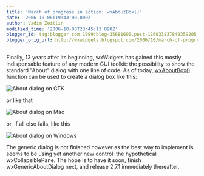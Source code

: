 ```yaml
---
title: 'March of progress in action: wxAboutBox()'
date: '2006-10-08T19:43:00.000Z'
author: Vadim Zeitlin
modified_time: '2006-10-08T23:45:13.890Z'
blogger_id: tag:blogger.com,1999:blog-35681690.post-116033837849359205
blogger_orig_url: http://wxwidgets.blogspot.com/2006/10/march-of-progress-in-action-wxaboutbox.html
---
```


Finally, 13 years after its beginning, wxWidgets has gained this mostly
indispensable feature of any modern GUI toolkit: the possibility to show the
standard "About" dialog with one line of code. As of today, [wxAboutBox()]
function can be used to create a dialog box like this:

<img src="about-gtk.png" class="img-fluid" alt="About dialog on GTK">

or like that

<img src="about-mac.png" class="img-fluid" alt="About dialog on Mac">

or, if all else fails, like this

<img src="about-msw.png" class="img-fluid" alt="About dialog on Windows">

The generic dialog is not finished however as the best way to implement is seems
to be using yet another new control: the hypothetical wxCollapsiblePane. The
hope is to have it soon, finish wxGenericAboutDialog next, and release 2.7.1
immediately thereafter.

[wxAboutBox()]: https://docs.wxwidgets.org/3.0/group__group__funcmacro__dialog.html#ga6d8198c95b97786f206abfde010a4d8f
